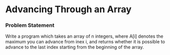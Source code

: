 # Advancing Through an Array

### Problem Statement

Write a program which takes an array of n integers, where A[i] denotes the maximum you can advance from inex i, and returns whether it is possible to advance to the last index starting from the beginning of the array.
